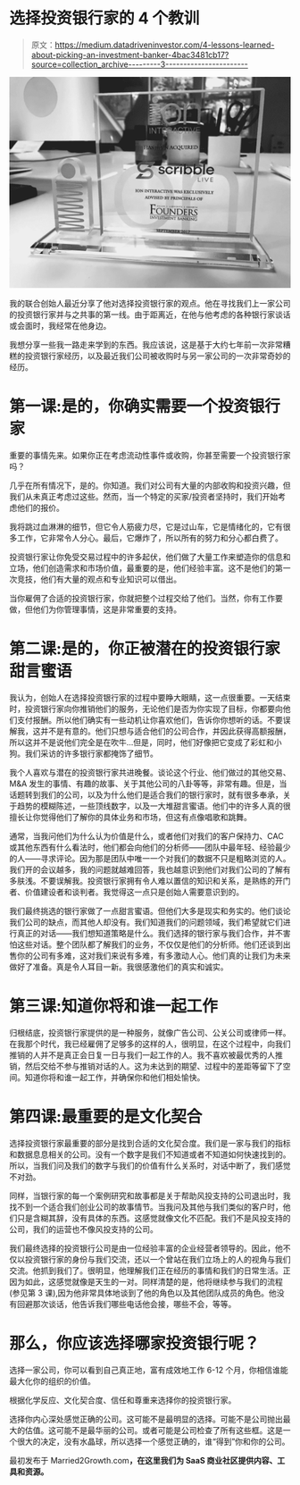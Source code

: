 # 选择投资银行家的 4 个教训

> 原文：<https://medium.datadriveninvestor.com/4-lessons-learned-about-picking-an-investment-banker-4bac3481cb17?source=collection_archive---------3----------------------->

![](img/f94937c1119ffb783795a26fb1f099f5.png)

我的联合创始人最近分享了他对选择投资银行家的观点。他在寻找我们上一家公司的投资银行家并与之共事的第一线。由于距离近，在他与他考虑的各种银行家谈话或会面时，我经常在他身边。

我想分享一些我一路走来学到的东西。我应该说，这是基于大约七年前一次非常糟糕的投资银行家经历，以及最近我们公司被收购时与另一家公司的一次非常奇妙的经历。

# 第一课:是的，你确实需要一个投资银行家

重要的事情先来。如果你正在考虑流动性事件或收购，你甚至需要一个投资银行家吗？

几乎在所有情况下，是的。你知道。我们对公司有大量的内部收购和投资兴趣，但我们从未真正考虑过这些。然而，当一个特定的买家/投资者坚持时，我们开始考虑他们的报价。

我将跳过血淋淋的细节，但它令人筋疲力尽，它是过山车，它是情绪化的，它有很多工作，它非常令人分心。最后，它爆炸了，所以所有的努力和分心都白费了。

投资银行家让你免受交易过程中的许多起伏，他们做了大量工作来塑造你的信息和立场，他们创造需求和市场价值，最重要的是，他们经验丰富。这不是他们的第一次竞技，他们有大量的观点和专业知识可以借出。

当你雇佣了合适的投资银行家，你就把整个过程交给了他们。当然，你有工作要做，但他们为你管理事情，这是非常重要的支持。

# 第二课:是的，你正被潜在的投资银行家甜言蜜语

我认为，创始人在选择投资银行家的过程中要睁大眼睛，这一点很重要。一天结束时，投资银行家向你推销他们的服务，无论他们是否为你实现了目标，你都要向他们支付报酬。所以他们确实有一些动机让你喜欢他们，告诉你你想听的话。不要误解我，这并不是有意的。他们只想与适合他们的公司合作，并因此获得高额报酬，所以这并不是说他们完全是在吹牛...但是，同时，他们好像把它变成了彩虹和小狗。我们采访的许多银行家都掩饰了细节。

我个人喜欢与潜在的投资银行家共进晚餐。谈论这个行业、他们做过的其他交易、M&A 发生的事情、有趣的故事、关于其他公司的八卦等等，非常有趣。但是，当话题转到我们的公司，以及为什么他们是适合我们的银行家时，就有很多奉承，关于趋势的模糊陈述，一些顶线数字，以及一大堆甜言蜜语。他们中的许多人真的很擅长让你觉得他们了解你的具体业务和市场，但这有点像唱歌和跳舞。

通常，当我问他们为什么认为价值是什么，或者他们对我们的客户保持力、CAC 或其他东西有什么看法时，他们都会向他们的分析师——团队中最年轻、经验最少的人——寻求评论。因为那是团队中唯一一个对我们的数据不只是粗略浏览的人。我们开的会议越多，我的问题就越难回答，我也越意识到他们对我们公司的了解有多肤浅。不要误解我。投资银行家拥有令人难以置信的知识和关系，是熟练的开门者、价值建设者和谈判者。我觉得这一点只是创始人需要意识到的。

我们最终挑选的银行家做了一点甜言蜜语。但他们大多是现实和务实的。他们谈论我们公司的缺点，而其他人却没有。我们知道我们的问题领域，我们希望就它们进行真正的对话——我们想知道策略是什么。我们选择的银行家与我们合作，并不害怕这些对话。整个团队都了解我们的业务，不仅仅是他们的分析师。他们还谈到出售你的公司有多难，这对我们来说有多难，有多激动人心。他们真的让我们为未来做好了准备。真是令人耳目一新。我很感激他们的真实和诚实。

# 第三课:知道你将和谁一起工作

归根结底，投资银行家提供的是一种服务，就像广告公司、公关公司或律师一样。在我那个时代，我已经雇佣了足够多的这样的人，很明显，在这个过程中，向我们推销的人并不是真正会日复一日与我们一起工作的人。我不喜欢被最优秀的人推销，然后交给不参与推销对话的人。这为未达到的期望、过程中的差距等留下了空间。知道你将和谁一起工作，并确保你和他们相处愉快。

# 第四课:最重要的是文化契合

选择投资银行家最重要的部分是找到合适的文化契合度。我们是一家与我们的指标和数据息息相关的公司。没有一个数字是我们不知道或者不知道如何快速找到的。所以，当我们问及我们的数字与我们的价值有什么关系时，对话中断了，我们感觉不对劲。

同样，当银行家的每一个案例研究和故事都是关于帮助风投支持的公司退出时，我找不到一个适合我们创业公司的故事情节。当我问及其他与我们类似的客户时，他们只是含糊其辞，没有具体的东西。这感觉就像文化不匹配。我们不是风投支持的公司，我们的运营也不像风投支持的公司。

我们最终选择的投资银行公司是由一位经验丰富的企业经营者领导的。因此，他不仅以投资银行家的身份与我们交流，还以一个曾站在我们立场上的人的视角与我们交流。他抓到我们了。很明显，他理解我们正在经历的事情和我们的日常生活。正因为如此，这感觉就像是天生的一对。同样清楚的是，他将继续参与我们的流程(参见第 3 课),因为他非常具体地谈到了他的角色以及其他团队成员的角色。他没有回避那次谈话，他告诉我们哪些电话他会接，哪些不会，等等。

# 那么，你应该选择哪家投资银行呢？

选择一家公司，你可以看到自己真正地，富有成效地工作 6-12 个月，你相信谁能最大化你的组织的价值。

根据化学反应、文化契合度、信任和尊重来选择你的投资银行家。

选择你内心深处感觉正确的公司。这可能不是最明显的选择。可能不是公司抛出最大的估值。这可能不是最华丽的公司。或者可能是公司检查了所有这些框。这是一个很大的决定，没有水晶球，所以选择一个感觉正确的，谁“得到”你和你的公司。

最初发布于 Married2Growth.com[](https://married2growth.com/2018/05/29/4-lessons-learned-about-picking-an-investment-banker/)**，在这里我们为 SaaS 商业社区提供内容、工具和资源。**